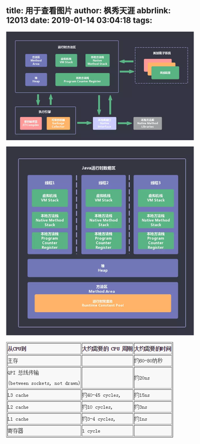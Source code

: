 title: 用于查看图片
author: 枫秀天涯
abbrlink: 12013
date: 2019-01-14 03:04:18
tags:
---
![upload successful](/images/pasted-282.png)

![upload successful](/images/pasted-283.png)

![upload successful](/images/pasted-284.png)